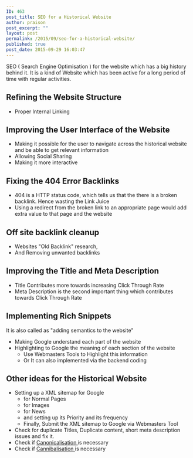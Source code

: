 ```yaml
---
ID: 463
post_title: SEO for a Historical Website
author: praison
post_excerpt: ""
layout: post
permalink: /2015/09/seo-for-a-historical-website/
published: true
post_date: 2015-09-29 16:03:47
---
```

SEO ( Search Engine Optimisation ) for the website which has a big history behind it. It is a kind of Website which has been active for a long period of time with regular activities.
<h2>Refining the Website Structure</h2>
<ul>
 	<li>Proper Internal Linking</li>
</ul>
<h2>Improving the User Interface of the Website</h2>
<ul>
 	<li>Making it possible for the user to navigate across the historical website and be able to get relevant information</li>
 	<li>Allowing Social Sharing</li>
 	<li>Making it more interactive</li>
</ul>
<h2>Fixing the 404 Error Backlinks</h2>
<ul>
 	<li>404 is a HTTP status code, which tells us that the there is a broken backlink. Hence wasting the Link Juice</li>
 	<li>Using a redirect from the broken link to an appropriate page would add extra value to that page and the website</li>
</ul>
<h2>Off site backlink cleanup</h2>
<ul>
 	<li>Websites "Old Backlink" research,</li>
 	<li>And Removing unwanted backlinks</li>
</ul>
<h2>Improving the Title and Meta Description</h2>
<ul>
 	<li>Title Contributes more towards increasing Click Through Rate</li>
 	<li>Meta Description is the second important thing which contributes towards Click Through Rate</li>
</ul>
<h2>Implementing Rich Snippets</h2>
It is also called as "adding semantics to the website"
<ul>
 	<li>Making Google understand each part of the website</li>
 	<li>Highlighting to Google the meaning of each section of the website
<ul>
 	<li>Use Webmasters Tools to Highlight this information</li>
 	<li>Or It can also implemented via the backend coding</li>
</ul>
</li>
</ul>
<h2>Other ideas for the Historical Website</h2>
<ul>
 	<li>Setting up a XML sitemap for Google
<ul>
 	<li>for Normal Pages</li>
 	<li>for Images</li>
 	<li>for News</li>
 	<li>and setting up its Priority and its frequency</li>
 	<li>Finally, Submit the XML sitemap to Google via Webmasters Tool</li>
</ul>
</li>
 	<li>Check for duplicate Titles, Duplicate content, short meta description issues and fix it.</li>
 	<li>Check if <a href="http://seomanager.org.uk/2015/09/seo-canonicalisation/">Canonicalisation </a>is necessary</li>
 	<li>Check if <a href="http://seomanager.org.uk/2015/10/seo-cannibalisation/">Cannibalisation </a>is necessary</li>
</ul>